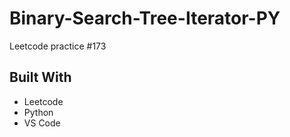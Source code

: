 # Binary-Search-Tree-Iterator-PY
Leetcode practice #173

## Built With
- Leetcode
- Python
- VS Code
